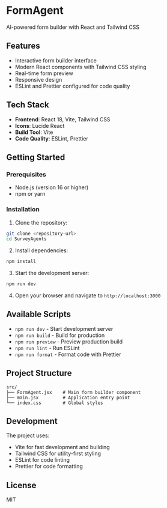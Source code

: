 # FormAgent

AI-powered form builder with React and Tailwind CSS

## Features

- Interactive form builder interface
- Modern React components with Tailwind CSS styling
- Real-time form preview
- Responsive design
- ESLint and Prettier configured for code quality

## Tech Stack

- **Frontend**: React 18, Vite, Tailwind CSS
- **Icons**: Lucide React
- **Build Tool**: Vite
- **Code Quality**: ESLint, Prettier

## Getting Started

### Prerequisites

- Node.js (version 16 or higher)
- npm or yarn

### Installation

1. Clone the repository:
```bash
git clone <repository-url>
cd SurveyAgents
```

2. Install dependencies:
```bash
npm install
```

3. Start the development server:
```bash
npm run dev
```

4. Open your browser and navigate to `http://localhost:3000`

## Available Scripts

- `npm run dev` - Start development server
- `npm run build` - Build for production
- `npm run preview` - Preview production build
- `npm run lint` - Run ESLint
- `npm run format` - Format code with Prettier

## Project Structure

```
src/
├── FormAgent.jsx    # Main form builder component
├── main.jsx         # Application entry point
└── index.css        # Global styles
```

## Development

The project uses:
- Vite for fast development and building
- Tailwind CSS for utility-first styling
- ESLint for code linting
- Prettier for code formatting

## License

MIT